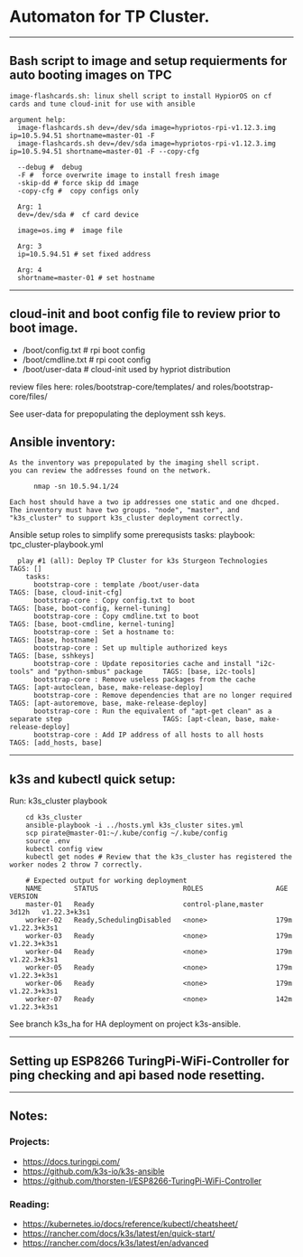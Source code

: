 # Automaton for TP Cluster.
---
## Bash script to image and setup requierments for auto booting images on TPC
        
    image-flashcards.sh: linux shell script to install HypiorOS on cf cards and tune cloud-init for use with ansible
            
    argument help:
      image-flashcards.sh dev=/dev/sda image=hypriotos-rpi-v1.12.3.img ip=10.5.94.51 shortname=master-01 -F
      image-flashcards.sh dev=/dev/sda image=hypriotos-rpi-v1.12.3.img ip=10.5.94.51 shortname=master-01 -F --copy-cfg

      --debug #  debug
      -F #  force overwrite image to install fresh image
      -skip-dd # force skip dd image
      -copy-cfg #  copy configs only

      Arg: 1
      dev=/dev/sda #  cf card device
      
      image=os.img #  image file

      Arg: 3
      ip=10.5.94.51 # set fixed address

      Arg: 4
      shortname=master-01 # set hostname

---

## cloud-init and boot config file to review prior to boot image.

  - /boot/config.txt   # rpi boot config 
  - /boot/cmdline.txt  # rpi coot config
  - /boot/user-data    # cloud-init used by hypriot distribution

  review files here: roles/bootstrap-core/templates/ and roles/bootstrap-core/files/

  See user-data for prepopulating the deployment ssh keys.

## Ansible inventory:

    As the inventory was prepopulated by the imaging shell script.
    you can review the addresses found on the network.
```
      nmap -sn 10.5.94.1/24
```
    Each host should have a two ip addresses one static and one dhcped.
    The inventory must have two groups. "node", "master", and "k3s_cluster" to support k3s_cluster deployment correctly.

Ansible setup roles to simplify some prerequsists tasks:
    playbook: tpc_cluster-playbook.yml

      play #1 (all): Deploy TP Cluster for k3s Sturgeon Technologies  TAGS: []
        tasks:
          bootstrap-core : template /boot/user-data                                                         TAGS: [base, cloud-init-cfg]
          bootstrap-core : Copy config.txt to boot                                                          TAGS: [base, boot-config, kernel-tuning]
          bootstrap-core : Copy cmdline.txt to boot                                                         TAGS: [base, boot-cmdline, kernel-tuning]
          bootstrap-core : Set a hostname to:                                                               TAGS: [base, hostname]
          bootstrap-core : Set up multiple authorized keys                                                  TAGS: [base, sshkeys]
          bootstrap-core : Update repositories cache and install "i2c-tools" and "python-smbus" package     TAGS: [base, i2c-tools]
          bootstrap-core : Remove useless packages from the cache                                           TAGS: [apt-autoclean, base, make-release-deploy]
          bootstrap-core : Remove dependencies that are no longer required                                  TAGS: [apt-autoremove, base, make-release-deploy]
          bootstrap-core : Run the equivalent of "apt-get clean" as a separate step                         TAGS: [apt-clean, base, make-release-deploy]
          bootstrap-core : Add IP address of all hosts to all hosts                                         TAGS: [add_hosts, base]

---

## k3s and kubectl quick setup:

Run: k3s_cluster playbook
```
    cd k3s_cluster
    ansible-playbook -i ../hosts.yml k3s_cluster sites.yml
    scp pirate@master-01:~/.kube/config ~/.kube/config
    source .env 
    kubectl config view
    kubectl get nodes # Review that the k3s_cluster has registered the worker nodes 2 throw 7 correctly.

    # Expected output for working deployment
    NAME        STATUS                     ROLES                  AGE     VERSION
    master-01   Ready                      control-plane,master   3d12h   v1.22.3+k3s1
    worker-02   Ready,SchedulingDisabled   <none>                 179m    v1.22.3+k3s1 
    worker-03   Ready                      <none>                 179m    v1.22.3+k3s1
    worker-04   Ready                      <none>                 179m    v1.22.3+k3s1
    worker-05   Ready                      <none>                 179m    v1.22.3+k3s1
    worker-06   Ready                      <none>                 179m    v1.22.3+k3s1
    worker-07   Ready                      <none>                 142m    v1.22.3+k3s1
```

See branch k3s_ha for HA deployment on project k3s-ansible.

---
## Setting up ESP8266 TuringPi-WiFi-Controller for ping checking and api based node resetting.



---
## Notes:
  ### Projects:
   - https://docs.turingpi.com/
   - https://github.com/k3s-io/k3s-ansible 
   - https://github.com/thorsten-l/ESP8266-TuringPi-WiFi-Controller


  ### Reading:
  - https://kubernetes.io/docs/reference/kubectl/cheatsheet/
  - https://rancher.com/docs/k3s/latest/en/quick-start/
  - https://rancher.com/docs/k3s/latest/en/advanced
